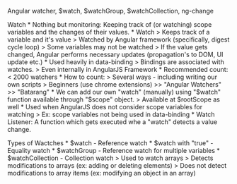Angular watcher, $watch, $watchGroup, $watchCollection, ng-change

Watch
    * Nothing but monitoring: Keeping track of (or watching) scope variables and the changes of their values.
    * Watch
        > Keeps track of a variable and it's value
        > Watched by Angular framework (specifically, digest cycle loop)
        > Some variables may not be watched
        > If the value gets changed, Angular performs necessary updates (propagation's to DOM, UI update etc.)
    * Used heavily in data-binding
        > Bindings are associated with watches.
        > Even internally in AngularJS Framework
    * Recommended count: < 2000 watchers
    * How to count:
        > Several ways - including writing our own scripts
        > Beginners (use chrome extensions)
            >> "Angular Watchers"
            >> "Batarang"
    * We can add our own "watch" (manually) using "$watch" function available through "$scope" object.
        > Available at $rootScope as well
    * Used when AngularJS does not consider scope variables for watching
        > Ex: scope variables not being used in data-binding
    * Watch Listener: A function which gets executed whe a "watch" detects a value change.

Types of Wactches
    * $watch - Reference watch
    * $watch with "true" - Equality watch
    * $watchGroup - Reference watch for multiple variables
    * $watchCollection - Collection watch
        > Used to watch arrays
        > Detects modifications to arrays (ex: adding or deleting elements)
        > Does not detect modifications to array items (ex: modifying an object in an array)
